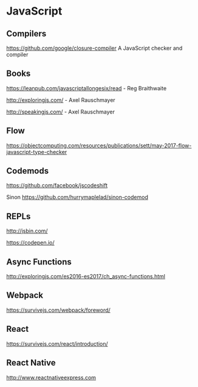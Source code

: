# JavaScript

## Compilers
https://github.com/google/closure-compiler
A JavaScript checker and compiler

## Books
https://leanpub.com/javascriptallongesix/read - Reg Braithwaite

http://exploringjs.com/ - Axel Rauschmayer

http://speakingjs.com/ - Axel Rauschmayer

## Flow
https://objectcomputing.com/resources/publications/sett/may-2017-flow-javascript-type-checker

## Codemods
https://github.com/facebook/jscodeshift

Sinon https://github.com/hurrymaplelad/sinon-codemod

## REPLs
http://jsbin.com/

https://codepen.io/

## Async Functions
http://exploringjs.com/es2016-es2017/ch_async-functions.html



## Webpack
https://survivejs.com/webpack/foreword/

## React
https://survivejs.com/react/introduction/

## React Native
http://www.reactnativeexpress.com
